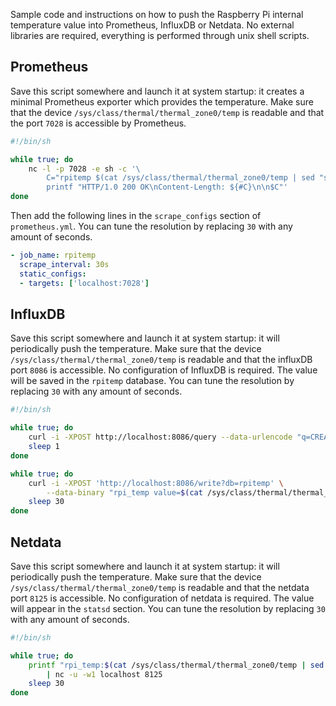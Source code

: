 Sample code and instructions on how to push the Raspberry Pi internal temperature value into Prometheus, InfluxDB or Netdata. No external libraries are required, everything is performed through unix shell scripts.

## Prometheus

Save this script somewhere and launch it at system startup: it creates a minimal Prometheus exporter which provides the temperature. Make sure that the device `/sys/class/thermal/thermal_zone0/temp` is readable and that the port `7028` is accessible by Prometheus.

```bash
#!/bin/sh

while true; do
    nc -l -p 7028 -e sh -c '\
        C="rpitemp $(cat /sys/class/thermal/thermal_zone0/temp | sed "s/\([0-9]\{2\}\)/\1./")"; \
        printf "HTTP/1.0 200 OK\nContent-Length: ${#C}\n\n$C"'
done
```

Then add the following lines in the `scrape_configs` section of `prometheus.yml`. You can tune the resolution by replacing `30` with any amount of seconds.

```yaml
- job_name: rpitemp
  scrape_interval: 30s
  static_configs:
  - targets: ['localhost:7028']
```

## InfluxDB

Save this script somewhere and launch it at system startup: it will periodically push the temperature. Make sure that the device `/sys/class/thermal/thermal_zone0/temp` is readable and that the influxDB port `8086` is accessible. No configuration of InfluxDB is required. The value will be saved in the `rpitemp` database. You can tune the resolution by replacing `30` with any amount of seconds.

```bash
#!/bin/sh

while true; do
    curl -i -XPOST http://localhost:8086/query --data-urlencode "q=CREATE DATABASE rpitemp" && break
    sleep 1
done

while true; do
    curl -i -XPOST 'http://localhost:8086/write?db=rpitemp' \
        --data-binary "rpi_temp value=$(cat /sys/class/thermal/thermal_zone0/temp | sed 's/\([0-9]\{2\}\)/\1./')"
    sleep 30
done
```

## Netdata

Save this script somewhere and launch it at system startup: it will periodically push the temperature. Make sure that the device `/sys/class/thermal/thermal_zone0/temp` is readable and that the netdata port `8125` is accessible. No configuration of netdata is required. The value will appear in the `statsd` section. You can tune the resolution by replacing `30` with any amount of seconds.

```bash
#!/bin/sh

while true; do
    printf "rpi_temp:$(cat /sys/class/thermal/thermal_zone0/temp | sed 's/\([0-9]\{2\}\)/\1./')|g\n" \
        | nc -u -w1 localhost 8125
    sleep 30
done
```

